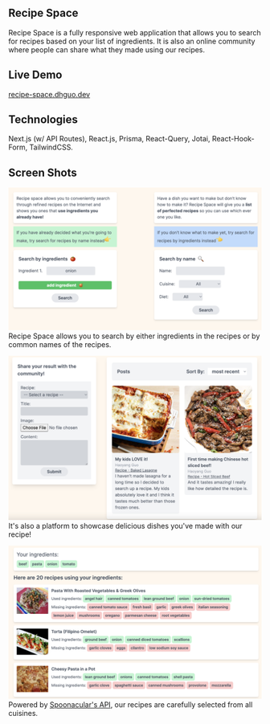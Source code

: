 ## Recipe Space
Recipe Space is a fully responsive web application that allows you to search for recipes based on your list of ingredients. It is also an online community where people can share what they made using our recipes.

## Live Demo
[recipe-space.dhguo.dev](recipe-space.dhguo.dev)

## Technologies
Next.js (w/ API Routes), React.js, Prisma, React-Query, Jotai, React-Hook-Form, TailwindCSS. 

## Screen Shots
![Seearch](./public/image/search-screenshot.png)
Recipe Space allows you to search by either ingredients in the recipes or by common names of the recipes.

![Community](./public/image/feed-screenshot.png)
It's also a platform to showcase delicious dishes you've made with our recipe!

![Recipe](./public/image/recipes-screenshot.png)
Powered by [Spoonacular's API](https://spoonacular.com/food-api/),
our recipes are carefully selected from all cuisines.


